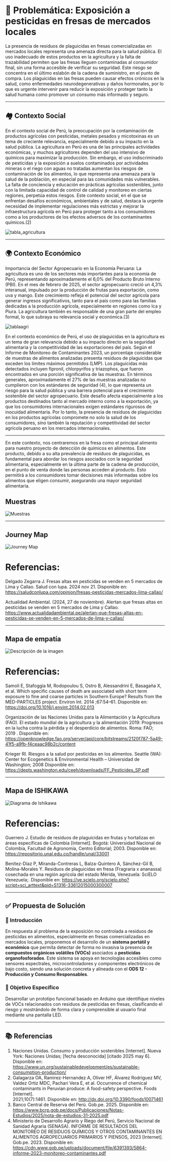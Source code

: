 # 🚨 Problemática: Exposición a pesticidas en fresas de mercados locales

La presencia de residuos de plaguicidas en fresas comercializadas en mercados locales representa una amenaza directa para la salud pública. El uso inadecuado de estos productos en la agricultura y la falta de trazabilidad permiten que las fresas lleguen contaminadas al consumidor final, sin una forma accesible de verificar su seguridad. Este riesgo se concentra en el último eslabón de la cadena de suministro, en el punto de compra. Los plaguicidas en las fresas pueden causar efectos crónicos en la salud, como enfermedades neurodegenerativas y daños hormonales, por lo que es urgente intervenir para reducir la exposición y proteger tanto la salud humana como promover un consumo más informado y seguro.

---
## 🏘️ Contexto Social

En el contexto social de Perú, la preocupación por la contaminación de productos agrícolas con pesticidas, metales pesados y micotoxinas es un tema de creciente relevancia, especialmente debido a su impacto en la salud pública. La agricultura en Perú es una de las principales actividades económicas, y muchos agricultores dependen del uso intensivo de químicos para maximizar la producción. Sin embargo, el uso indiscriminado de pesticidas y la exposición a suelos contaminados por actividades mineras o el riego con aguas no tratadas aumentan los riesgos de contaminación de los alimentos, lo que representa una amenaza para la salud de la población, en especial para las comunidades más vulnerables. La falta de conciencia y educación en prácticas agrícolas sostenibles, junto con la limitada capacidad de control de calidad y monitoreo en ciertas regiones, perpetúa estos riesgos. Este contexto social, en el que se enfrentan desafíos económicos, ambientales y de salud, destaca la urgente necesidad de implementar regulaciones más estrictas y mejorar la infraestructura agrícola en Perú para proteger tanto a los consumidores como a los productores de los efectos adversos de los contaminantes químicos.(2)

![tabla_agricultura](../imagenes/readme-def-problema/contextosocial.jpeg)

---

## 🌍 Contexto Económico

Importancia del Sector Agropecuario en la Economía Peruana:
La agricultura es uno de los sectores más importantes para la economía de Perú, representando aproximadamente el 6,0% del Producto Bruto Interno (PBI). En el mes de febrero de 2025, el sector agropecuario creció un 4,3% interanual, impulsado por la producción de frutas para exportación, como uva y mango. Este crecimiento refleja el potencial del sector agrícola para generar ingresos significativos, tanto para el país como para las familias dedicadas a la producción agrícola, especialmente en regiones como Ica y Piura. La agricultura también es responsable de una gran parte del empleo formal, lo que subraya su relevancia social y económica.(3)

![tablaagri](../imagenes/readme-def-problema/tabla_agricultura.jpeg)

En el contexto económico de Perú, el uso de plaguicidas en la agricultura es un tema de gran relevancia debido a su impacto directo en la seguridad alimentaria y la competitividad de las exportaciones del país. Según el Informe de Monitoreo de Contaminantes 2023, un porcentaje considerable de muestras de alimentos analizadas presenta residuos de plaguicidas que exceden los límites máximos permitidos (LMP). Los plaguicidas más detectados incluyen fipronil, chlorpyrifos y triazophos, que fueron encontrados en una porción significativa de las muestras. En términos generales, aproximadamente el 27% de las muestras analizadas no cumplieron con los estándares de seguridad (4), lo que representa un riesgo para la salud pública y una barrera potencial para el crecimiento sostenible del sector agropecuario. Este desafío afecta especialmente a los productos destinados tanto al mercado interno como a la exportación, ya que los consumidores internacionales exigen estándares rigurosos de inocuidad alimentaria. Por lo tanto, la presencia de residuos de plaguicidas en los productos agrícolas compromete no solo la salud de los consumidores, sino también la reputación y competitividad del sector agrícola peruano en los mercados internacionales.

---

En este contexto, nos centraremos en la fresa como el principal alimento para nuestro proyecto de detección de químicos en alimentos. Este producto, debido a su alta prevalencia de residuos de plaguicidas, es fundamental para abordar los riesgos asociados con la seguridad alimentaria, especialmente en la última parte de la cadena de producción, en el punto de venta donde las personas acceden al producto. Esto permitirá a los consumidores tomar decisiones más informadas sobre los alimentos que eligen consumir, asegurando una mayor seguridad alimentaria.



## Muestras  
![Muestras](../imagenes/readme-def-problema/Muestras.jpg)

---
## Journey Map  
![Journey Map](../imagenes/readme-def-problema/JourneyMap1.jpg)
# Referencias:
Delgado Zegarra J. Fresas altas en pesticidas se venden en 5 mercados de Lima y Callao. Salud con lupa. 2024 nov 21. Disponible en: https://saludconlupa.com/opinion/fresas-pesticidas-mercados-lima-callao/

Actualidad Ambiental. (2024, 27 de noviembre). Alertan que fresas altas en pesticidas se venden en 5 mercados de Lima y Callao. https://www.actualidadambiental.pe/alertan-que-fresas-altas-en-pesticidas-se-venden-en-5-mercados-de-lima-y-callao/ 

---
## Mapa de empatía  
![Descripción de la imagen](../imagenes/readme-def-problema/Empatia1.png)
# Referencias:
Samoli E, Stafoggia M, Rodopoulou S, Ostro B, Alessandrini E, Basagaña X, et al. Which specific causes of death are associated with short term exposure to fine and coarse particles in Southern Europe? Results from the MED-PARTICLES project. Environ Int. 2014 ;67:54–61. Disponible en: https://doi.org/10.1016/j.envint.2014.02.013

Organización de las Naciones Unidas para la Alimentación y la Agricultura (FAO). El estado mundial de la agricultura y la alimentación 2019: Progresos en la lucha contra la pérdida y el desperdicio de alimentos. Roma: FAO; 2019 . Disponible en: https://openknowledge.fao.org/server/api/core/bitstreams/2120f787-5a49-41f5-a9fb-f4ceaac98b2c/content

Krieger RI. Riesgos a la salud por pesticidas en los alimentos. Seattle (WA): Center for Ecogenetics & Environmental Health – Universidad de Washington; 2008  Disponible en: https://depts.washington.edu/ceeh/downloads/FF_Pesticides_SP.pdf


---
## Mapa de ISHIKAWA 
![Diagrama de Ishikawa](https://raw.githubusercontent.com/die-go12/GRUPO_1_FUNDAMENTOS_DISE-O/refs/heads/master/FUNDAMENTOS_DE_DISE%C3%91O/imagenes/readme-def-problema/Diagrama%20de%20Ishikawa%20.jpg)

# Referencias:
Guerrero J. Estudio de residuos de plaguicidas en frutas y hortalizas en áreas específicas de Colombia [Internet]. Bogotá: Universidad Nacional de Colombia, Facultad de Agronomía, Centro Editorial; 2003. Disponible en: https://repositorio.unal.edu.co/handle/unal/33001

Benítez-Díaz P, Miranda-Contreras L, Balza-Quintero A, Sánchez-Gil B, Molina-Morales Y. Residuos de plaguicidas en fresa (Fragraria x ananassa) cosechada en una región agrícola del estado Mérida, Venezuela: SciELO Venezuela;. Disponible en: https://ve.scielo.org/scielo.php?script=sci_arttext&pid=S1316-33612015000300007


---

## ✅ Propuesta de Solución

### 🧠 Introducción
En respuesta al problema de la exposición no controlada a residuos de pesticidas en alimentos, especialmente en fresas comercializadas en mercados locales, proponemos el desarrollo de un **sistema portátil y económico** que permita detectar de forma no invasiva la presencia de **compuestos orgánicos volátiles (VOCs)** asociados a **pesticidas organofosforados**. Este sistema se apoya en tecnologías accesibles como sensores espectrales, microcontroladores y componentes electrónicos de bajo costo, siendo una solución concreta y alineada con el **ODS 12 - Producción y Consumo Responsables**.



### 🎯 Objetivo Específico
Desarrollar un prototipo funcional basado en Arduino que identifique niveles de VOCs relacionados con residuos de pesticidas en fresas, clasificando el riesgo y mostrándolo de forma clara y comprensible al usuario final mediante una pantalla LED.

---
## 📚 Referencias 

1. Naciones Unidas. Consumo y producción sostenibles [Internet]. Nueva York: Naciones Unidas; [fecha desconocida] [citado 2025 may 6].
    Disponible en: https://www.un.org/sustainabledevelopment/es/sustainable-consumption-production/
2. Galagarza OA, Ramirez-Hernandez A, Oliver HF, Álvarez Rodríguez MV, Valdez Ortiz MDC, Pachari Vera E, et al. Occurrence of chemical contaminants in Peruvian produce: A food-safety perspective. Foods [Internet].   
   2021;10(7):1461. Disponible en: http://dx.doi.org/10.3390/foods10071461
3. Banco Central de Reserva del Perú. Gob.pe. 2025. Disponible en: https://www.bcrp.gob.pe/docs/Publicaciones/Notas-Estudios/2025/nota-de-estudios-31-2025.pdf 
4. Ministerio de Desarrollo Agrario y Riego del Perú, Servicio Nacional de Sanidad Agraria (SENASA). INFORME DE RESULTADOS DEL MONITOREO DE RESIDUOS QUÍMICOS Y OTROS CONTAMINANTES EN ALIMENTOS AGROPECUARIOS PRIMARIOS Y 
   PIENSOS, 2023 [Internet]. Gob.pe. 2023. Disponible en: https://cdn.www.gob.pe/uploads/document/file/6391393/5864-informe-2023-monitoreo-contaminantes.pdf
   


